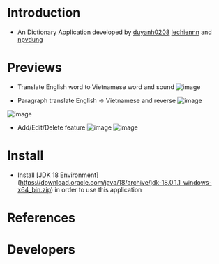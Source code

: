 # Introduction
- An Dictionary Application developed by [duyanh0208](https://github.com/duyanh0208) [lechiennn](https://github.com/lechiennn) and [npvdung](https://github.com/npvdung)
# Previews
- Translate English word to Vietnamese word and sound
![image](https://user-images.githubusercontent.com/73191554/184791762-c635190e-d33b-41e9-a18f-ccbe8053ffcd.png)

- Paragraph translate English -> Vietnamese and reverse
![image](https://user-images.githubusercontent.com/73191554/184791906-a11e0db9-eff6-4f93-baee-979b309359c1.png)

![image](https://user-images.githubusercontent.com/73191554/184792084-48b81db0-180b-4bcb-9056-8772ae968412.png)

- Add/Edit/Delete feature
![image](https://user-images.githubusercontent.com/73191554/184792463-a47230e7-e56a-4829-a139-db7a95de9f68.png)
![image](https://user-images.githubusercontent.com/73191554/184792496-3a300a2d-a425-4b79-bb07-912309a673db.png)

# Install
- Install [JDK 18 Environment] (https://download.oracle.com/java/18/archive/jdk-18.0.1.1_windows-x64_bin.zip) in order to use this application
# References
# Developers

